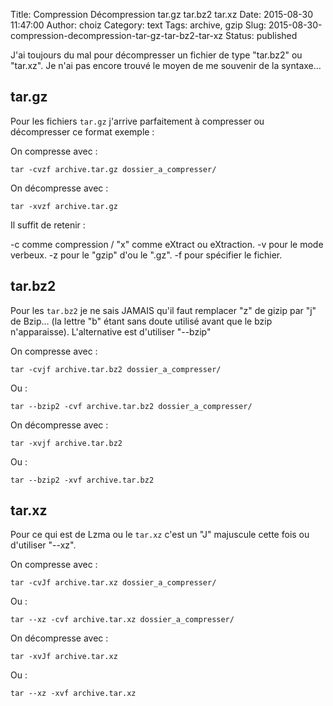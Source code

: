 Title: Compression Décompression tar.gz tar.bz2 tar.xz
Date: 2015-08-30 11:47:00
Author: choiz
Category: text
Tags: archive, gzip
Slug: 2015-08-30-compression-decompression-tar-gz-tar-bz2-tar-xz
Status: published

J'ai toujours du mal pour décompresser un fichier de type "tar.bz2" ou
"tar.xz". Je n'ai pas encore trouvé le moyen de me souvenir de la
syntaxe…

tar.gz
------

Pour les fichiers `tar.gz` j'arrive parfaitement à compresser ou
décompresser ce format exemple :

On compresse avec :

    tar -cvzf archive.tar.gz dossier_a_compresser/

On décompresse avec :

    tar -xvzf archive.tar.gz

Il suffit de retenir :

-c comme compression / "x" comme eXtract ou eXtraction. -v pour le mode
verbeux. -z pour le "gzip" d'ou le ".gz". -f pour spécifier le fichier.

tar.bz2
-------

Pour les `tar.bz2` je ne sais JAMAIS qu'il faut remplacer "z" de gizip
par "j" de Bzip… (la lettre "b" étant sans doute utilisé avant que le
bzip n'apparaisse). L'alternative est d'utiliser "--bzip"

On compresse avec :

    tar -cvjf archive.tar.bz2 dossier_a_compresser/

Ou :

    tar --bzip2 -cvf archive.tar.bz2 dossier_a_compresser/

On décompresse avec :

    tar -xvjf archive.tar.bz2

Ou :

    tar --bzip2 -xvf archive.tar.bz2

tar.xz
------

Pour ce qui est de Lzma ou le `tar.xz` c'est un "J" majuscule cette
fois ou d'utiliser "--xz".

On compresse avec :

    tar -cvJf archive.tar.xz dossier_a_compresser/

Ou :

    tar --xz -cvf archive.tar.xz dossier_a_compresser/

On décompresse avec :

    tar -xvJf archive.tar.xz

Ou :

    tar --xz -xvf archive.tar.xz

